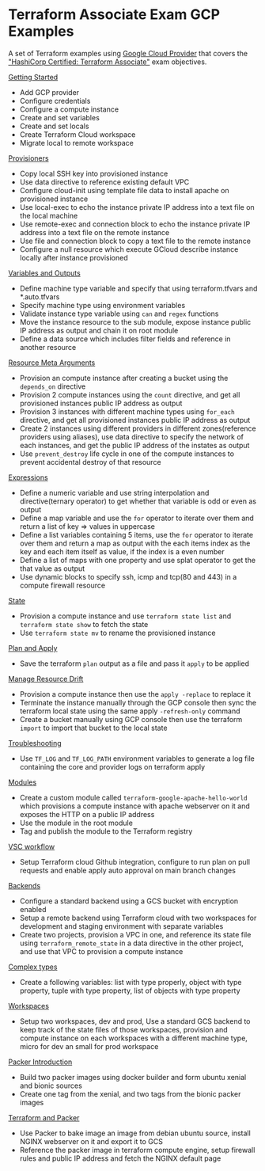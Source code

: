 # Terraform Associate Exam GCP Examples

A set of Terraform examples using [Google Cloud Provider](https://registry.terraform.io/providers/hashicorp/google/) that covers the ["HashiCorp Certified: Terraform Associate"](https://www.hashicorp.com/certification/terraform-associate) exam objectives.

[Getting Started](00-getting-started)

- Add GCP provider
- Configure credentials
- Configure a compute instance
- Create and set variables
- Create and set locals
- Create Terraform Cloud workspace
- Migrate local to remote workspace

[Provisioners](01-provisioners)

- Copy local SSH key into provisioned instance
- Use data directive to reference existing default VPC
- Configure cloud-init using template file data to install apache on provisioned instance
- Use local-exec to echo the instance private IP address into a text file on the local machine
- Use remote-exec and connection block to echo the instance private IP address into a text file on the remote instance
- Use file and connection block to copy a text file to the remote instance
- Configure a null resource which execute GCloud describe instance locally after instance provisioned

[Variables and Outputs](02-variables-and-outputs)

- Define machine type variable and specify that using terraform.tfvars and \*.auto.tfvars
- Specify machine type using environment variables
- Validate instance type variable using `can` and `regex` functions
- Move the instance resource to the sub module, expose instance public IP address as output and chain it on root module
- Define a data source which includes filter fields and reference in another resource

[Resource Meta Arguments](03-resource-meta-arguments)

- Provision an compute instance after creating a bucket using the `depends_on` directive
- Provision 2 compute instances using the `count` directive, and get all provisioned instances public IP address as output
- Provision 3 instances with different machine types using `for_each` directive, and get all provisioned instances public IP address as output
- Create 2 instances using different providers in different zones(reference providers using aliases), use data directive to specify the network of each instances, and get the public IP address of the instates as output
- Use `prevent_destroy` life cycle in one of the compute instances to prevent accidental destroy of that resource

[Expressions](04-expressions)

- Define a numeric variable and use string interpolation and directive(ternary operator) to get whether that variable is odd or even as output
- Define a map variable and use the `for` operator to iterate over them and return a list of key => values in uppercase
- Define a list variables containing 5 items, use the `for` operator to iterate over them and return a map as output with the each items index as the key and each item itself as value, if the index is a even number
- Define a list of maps with one property and use splat operator to get the that value as output
- Use dynamic blocks to specify ssh, icmp and tcp(80 and 443) in a compute firewall resource

[State](05-state)

- Provision a compute instance and use `terraform state list` and `terraform state show` to fetch the state
- Use `terraform state mv` to rename the provisioned instance

[Plan and Apply](06-plan--apply)

- Save the terraform `plan` output as a file and pass it `apply` to be applied

[Manage Resource Drift](07-manage-resource-drift)

- Provision a compute instance then use the `apply -replace` to replace it
- Terminate the instance manually through the GCP console then sync the terraform local state using the same apply `-refresh-only` command
- Create a bucket manually using GCP console then use the terraform `import` to import that bucket to the local state

[Troubleshooting](08-troubleshooting)

- Use `TF_LOG` and `TF_LOG_PATH` environment variables to generate a log file containing the core and provider logs on terraform apply

[Modules](09-modules)

- Create a custom module called `terraform-google-apache-hello-world` which provisions a compute instance with apache webserver on it and exposes the HTTP on a public IP address
- Use the module in the root module
- Tag and publish the module to the Terraform registry

[VSC workflow](10-vcs-workflow)

- Setup Terraform cloud Github integration, configure to run plan on pull requests and enable apply auto approval on main branch changes

[Backends](11-backends)

- Configure a standard backend using a GCS bucket with encryption enabled
- Setup a remote backend using Terraform cloud with two workspaces for development and staging environment with separate variables
- Create two projects, provision a VPC in one, and reference its state file using `terraform_remote_state` in a data directive in the other project, and use that VPC to provision a compute instance

[Complex types](12-complex-types)

- Create a following variables: list with type properly, object with type property, tuple with type property, list of objects with type property

[Workspaces](13-workspaces)

- Setup two workspaces, dev and prod, Use a standard GCS backend to keep track of the state files of those workspaces, provision and compute instance on each workspaces with a different machine type, micro for dev an small for prod workspace

[Packer Introduction](14-packer-introduction)

- Build two packer images using docker builder and form ubuntu xenial and bionic sources
- Create one tag from the xenial, and two tags from the bionic packer images

[Terraform and Packer](15-packer-and-terraform)

- Use Packer to bake image an image from debian ubuntu source, install NGINX webserver on it and export it to GCS
- Reference the packer image in terraform compute engine, setup firewall rules and public IP address and fetch the NGINX default page

